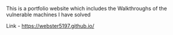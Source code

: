This is a portfolio website which includes the Walkthroughs of the vulnerable machines I have solved 

Link - 
https://webster5197.github.io/
